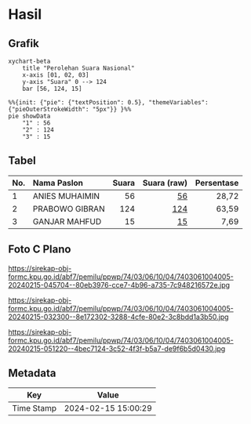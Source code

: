 # Hasil

## Grafik

```mermaid
xychart-beta
    title "Perolehan Suara Nasional"
    x-axis [01, 02, 03]
    y-axis "Suara" 0 --> 124
    bar [56, 124, 15]
```

```mermaid
%%{init: {"pie": {"textPosition": 0.5}, "themeVariables": {"pieOuterStrokeWidth": "5px"}} }%%
pie showData
    "1" : 56
    "2" : 124
    "3" : 15
```

## Tabel

| No. | Nama Paslon    | Suara | Suara (raw) | Persentase |
|:--- |:-------------- | -----:| -----------:| ----------:|
| 1   | ANIES MUHAIMIN | 56    | [56][p-1]   | 28,72      |
| 2   | PRABOWO GIBRAN | 124   | [124][p-2]  | 63,59      |
| 3   | GANJAR MAHFUD  | 15    | [15][p-3]   | 7,69       |


[p-1]: https://github.com/gigit-pemilu/pemilu-2024/blob/main/pilpres/hitung-suara/sub/74-sulawesi-tenggara/sub/03-muna/sub/06-napabalano/sub/1004-napabalano/sub/005-tps/sub/paslon-1.txt
[p-2]: https://github.com/gigit-pemilu/pemilu-2024/blob/main/pilpres/hitung-suara/sub/74-sulawesi-tenggara/sub/03-muna/sub/06-napabalano/sub/1004-napabalano/sub/005-tps/sub/paslon-2.txt
[p-3]: https://github.com/gigit-pemilu/pemilu-2024/blob/main/pilpres/hitung-suara/sub/74-sulawesi-tenggara/sub/03-muna/sub/06-napabalano/sub/1004-napabalano/sub/005-tps/sub/paslon-3.txt

## Foto C Plano

https://sirekap-obj-formc.kpu.go.id/abf7/pemilu/ppwp/74/03/06/10/04/7403061004005-20240215-045704--80eb3976-cce7-4b96-a735-7c948216572e.jpg

https://sirekap-obj-formc.kpu.go.id/abf7/pemilu/ppwp/74/03/06/10/04/7403061004005-20240215-032300--8e172302-3288-4cfe-80e2-3c8bdd1a3b50.jpg

https://sirekap-obj-formc.kpu.go.id/abf7/pemilu/ppwp/74/03/06/10/04/7403061004005-20240215-051220--4bec7124-3c52-4f3f-b5a7-de9f6b5d0430.jpg


## Metadata

| Key        | Value               |
| ---------- | ------------------- |
| Time Stamp | 2024-02-15 15:00:29 |




